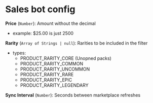 # Sales bot config

**Price** (`Number`): Amount without the decimal
  - example: $25.00 is just 2500

**Rarity** (`Array of Strings | null`): Rarities to be included in the filter
  - types:
    - PRODUCT_RARITY_CORE (Unopned packs)
    - PRODUCT_RARITY_COMMON
    - PRODUCT_RARITY_UNCOMMON
    - PRODUCT_RARITY_RARE
    - PRODUCT_RARITY_EPIC
    - PRODUCT_RARITY_LEGENDARY

**Sync Interval** (`Number`): Seconds between marketplace refreshes
